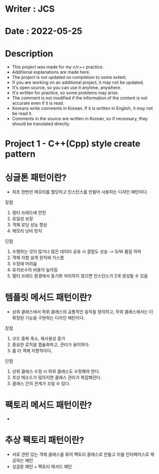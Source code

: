 # Writer : JCS
# Date : 2022-05-25
# Description
  * This project was made for my c/c++ practice.
  * Additional explanations are made here.
  * The project is not updated on completion to some extent.
  * If you are working on an additional project, it may not be updated.
  * It's open source, so you can use it anytime, anywhere.
  * It's written for practice, so some problems may arise.
  * The comment is not modified if the information of the content is not accurate even if it is read.
  * Koreans write comments in Korean. If it is written in English, it may not be read it.
  * Comments in the source are written in Korean, so if necessary, they should be translated directly.


# Project 1 - C++(Cpp) style create pattern
# 싱글톤 패턴이란?
  - 최초 한번만 메모리를 할당하고 인스턴스를 만들어 사용하는 디자인 패턴이다.
 
  장점
  1. 멀티 쓰레드에 안전
  2. 유일성 보장
  3. 객체 로딩 성능 향상
  4. 메모리 낭비 방지

  단점
  1. 수행하는 것이 많거나 많은 데이터 공유 시 결합도 상승 -> S/W 품질 하락
  2. 객체 지향 설계 원칙에 거스름
  3. 수정에 어려움
  4. 유지보수의 비용이 높아짐
  5. 멀티 쓰레드 환경에서 동기화 처리하지 않으면 인스턴스가 2개 생성될 수 있음
  
# 템플릿 메서드 패턴이란?
  - 상위 클래스에서 하위 클래스의 공통적인 동작을 정의하고, 하위 클래스에서는 더 확장된 기능을 구현하는 디자인 패턴이다.
  
  장점
  1. 코드 중복 축소, 재사용성 증가
  2. 중요한 로직을 캡슐화하고, 관리가 용이하다.
  3. 좀 더 객체 지향적이다.
  
  단점
  1. 상위 클래스 수정 시 하위 클래스도 수정해야 한다.
  2. 추상 메소드가 많아지면 클래스 관리가 복잡해진다.
  3. 클래스 간의 관계가 꼬일 수 있다.
  
# 팩토리 메서드 패턴이란?
  - 
  
# 추상 팩토리 패턴이란?
  - 서로 관련 있는 객체 클래스를 묶어 팩토리 클래스로 만들고 이를 인터페이스로 제공하는 패턴
  - 싱글톤 패턴 + 팩토리 메서드 패턴

